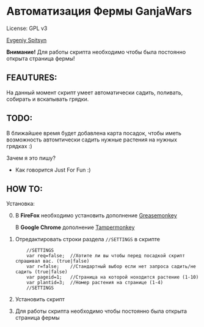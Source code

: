 Автоматизация Фермы GanjaWars
==========

License: GPL v3

[Evgeniy Spitsyn](http://spitsyn.net)

__Внимание!__ Для работы скрипта необходимо чтобы была постоянно открыта страница фермы!

FEAUTURES:
--------------------

На данный момент скрипт умеет автоматически садить, поливать, собирать и вскапывать грядки.

TODO:
----------

В ближайшее время будет добавлена карта посадок, чтобы иметь возможность автомтически садить нужные растения на нужных грядках :)

Зачем я это пишу?
- Как говорится Just For Fun :)

HOW TO:
----------

Установка:

0.  В __FireFox__ необходимо установить дополнение [Greasemonkey](https://addons.mozilla.org/en-US/firefox/addon/greasemonkey/)

    В __Google Chrome__ дополнение [Tampermonkey](https://chrome.google.com/webstore/detail/tampermonkey/dhdgffkkebhmkfjojejmpbldmpobfkfo)

1.  Отредактировать строки раздела `//SETTINGS` в скрипте

    ```
        //SETTINGS
        var req=false;  //Хотите ли вы чтобы перед посадкой скрипт спрашивал вас. (true|false)
        var r=false;    //Стандартный выбор если нет запроса садить/не садить (true|false)
        var pageid=1;   //Страница на которой ноходится растение (1-10)
        var plantid=3;  //Номер растения на странице (1-4)
        //SETTINGS
    ```

2.  Установить скрипт

3.  Для работы скрипта необходимо чтобы постоянно была открыта страница фермы
